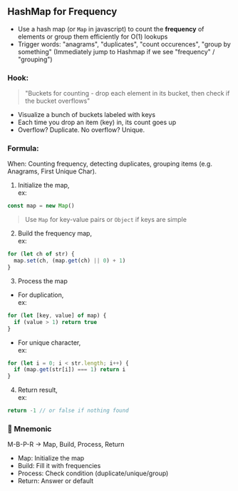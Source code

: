 ## HashMap for Frequency
- Use a hash map (or `Map` in javascript) to count the **frequency** of elements or group them efficiently for O(1) lookups
- Trigger words: "anagrams", "duplicates", "count occurences", "group by something" (Immediately jump to Hashmap if we see "frequency" / "grouping")

### Hook:
>"Buckets for counting - drop each element in its bucket, then check if the bucket overflows"
- Visualize a bunch of buckets labeled with keys
- Each time you drop an item (key) in, its count goes up
- Overflow? Duplicate. No overflow? Unique.

### Formula:
When: Counting frequency, detecting duplicates, grouping items (e.g. Anagrams, First Unique Char).
1. Initialize the map,  
ex:
```js
const map = new Map()
```
>Use `Map` for key-value pairs or `Object` if keys are simple
2. Build the frequency map,  
ex:
```js
for (let ch of str) {
  map.set(ch, (map.get(ch) || 0) + 1)
}
```
3. Process the map
- For duplication,  
ex:
```js
for (let [key, value] of map) {
  if (value > 1) return true
}
```
- For unique character,  
ex:
```js
for (let i = 0; i < str.length; i++) {
  if (map.get(str[i]) === 1) return i
}
```
4. Return result,  
ex:
```js
return -1 // or false if nothing found
```

### 🧠 Mnemonic
M-B-P-R → Map, Build, Process, Return
- Map: Initialize the map
- Build: Fill it with frequencies
- Process: Check condition (duplicate/unique/group)
- Return: Answer or default